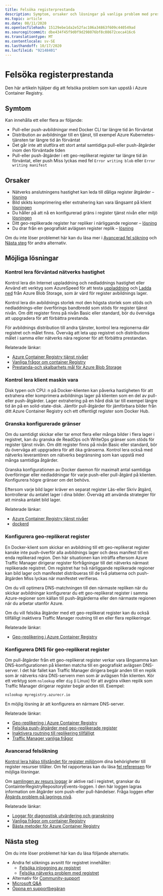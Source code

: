 ```yaml
---
title: Felsöka registerprestanda
description: Symptom, orsaker och lösningar på vanliga problem med prestanda i ett register
ms.topic: article
ms.date: 08/11/2020
ms.openlocfilehash: 15129ebe1da2e52fac106a34863f609c440549ad
ms.sourcegitcommit: dbe434f45f9d0f9d298076bf8c08672ceca416c6
ms.translationtype: MT
ms.contentlocale: sv-SE
ms.lasthandoff: 10/17/2020
ms.locfileid: "92148401"
---
```

# <a name="troubleshoot-registry-performance"></a>Felsöka registerprestanda

Den här artikeln hjälper dig att felsöka problem som kan uppstå i Azure Container Registry. 

## <a name="symptoms"></a>Symtom

Kan innehålla ett eller flera av följande:

* Pull-eller push-avbildningar med Docker CLI tar längre tid än förväntat
* Distribution av avbildningar till en tjänst, till exempel Azure Kubernetes-tjänsten tar längre tid än förväntat
* Det går inte att slutföra ett stort antal samtidiga pull-eller push-åtgärder inom den förväntade tiden
* Pull-eller push-åtgärder i ett geo-replikerat register tar längre tid än förväntat, eller push Miss lyckas med fel `Error writing blob` eller `Error writing manifest`

## <a name="causes"></a>Orsaker

* Nätverks anslutningens hastighet kan leda till dåliga register åtgärder – [lösning](#check-expected-network-speed)
* Bild skikts komprimering eller extrahering kan vara långsamt på klient [lösningen](#check-client-hardware)  
* Du håller på att nå en konfigurerad gräns i register tjänst nivån eller miljö [lösningen](#review-configured-limits)
* Ditt geo-replikerade register har repliker i närliggande regioner – [lösning](#configure-geo-replicated-registry)
* Du drar från en geografiskt avlägsen register replik – [lösning](#configure-dns-for-geo-replicated-registry)

Om du inte löser problemet här kan du läsa mer i [Avancerad fel sökning](#advanced-troubleshooting) och [Nästa steg](#next-steps) för andra alternativ.

## <a name="potential-solutions"></a>Möjliga lösningar

### <a name="check-expected-network-speed"></a>Kontrol lera förväntad nätverks hastighet

Kontrol lera din Internet uppladdning och nedladdnings hastighet eller Använd ett verktyg som AzureSpeed för att testa [uppladdning](https://www.azurespeed.com/Azure/Uploadß) och [Ladda ned](https://www.azurespeed.com/Azure/Download) från Azure Blob Storage, som är värd för register avbildnings lager.

Kontrol lera din avbildnings storlek mot den högsta storlek som stöds och nedladdnings-eller överförings bandbredd som stöds för register tjänst nivån. Om ditt register finns på nivån Basic eller standard, bör du överväga att uppgradera för att förbättra prestanda. 

För avbildnings distribution till andra tjänster, kontrol lera regionerna där registret och målet finns. Överväg att leta upp registret och distributions målet i samma eller nätverks nära regioner för att förbättra prestandan.

Relaterade länkar:

* [Azure Container Registry tjänst nivåer](container-registry-skus.md)    
* [Vanliga frågor om container Registry](container-registry-faq.md)
* [Prestanda-och skalbarhets mål för Azure Blob Storage](../storage/blobs/scalability-targets.md)

### <a name="check-client-hardware"></a>Kontrol lera klient maskin vara

Disk typen och CPU: n på Docker-klienten kan påverka hastigheten för att extrahera eller komprimera avbildnings lager på klienten som en del av pull-eller push-åtgärder. Lager extrahering på en hård disk tar till exempel längre tid än på en solid-state-disk. Jämför pull-åtgärder för jämförbara bilder från ditt Azure Container Registry och ett offentligt register som Docker Hub.

### <a name="review-configured-limits"></a>Granska konfigurerade gränser

Om du samtidigt skickar eller tar emot flera eller många bilder i flera lager i registret, kan du granska de ReadOps och WriteOps gränser som stöds för register tjänst nivån. Om ditt register finns på nivån Basic eller standard, bör du överväga att uppgradera för att öka gränserna. Kontrol lera också med nätverks leverantören om nätverks begränsning som kan uppstå med många samtidiga åtgärder. 

Granska konfigurationen av Docker daemon för maximalt antal samtidiga överföringar eller nedladdningar för varje push-eller pull-åtgärd på klienten. Konfigurera högre gränser om det behövs.

Eftersom varje bild lager kräver en separat register Läs-eller Skriv åtgärd, kontrollerar du antalet lager i dina bilder. Överväg att använda strategier för att minska antalet bild lager.

Relaterade länkar:

* [Azure Container Registry tjänst nivåer](container-registry-skus.md)
* [dockerd](https://docs.docker.com/engine/reference/commandline/dockerd/)

### <a name="configure-geo-replicated-registry"></a>Konfigurera geo-replikerat register

En Docker-klient som skickar en avbildning till ett geo-replikerat register kanske inte push-överför alla avbildnings lager och dess manifest till en enda replikerad region. Den här situationen kan inträffa eftersom Azure Traffic Manager dirigerar register förfrågningar till det nätverks närmast replikerade registret. Om registret har två närliggande replikerade regioner kan bild lager och manifestet distribueras till de två platserna och push-åtgärden Miss lyckas när manifestet verifieras.

Om du vill optimera DNS-matchningen till den närmaste repliken när du skickar avbildningar konfigurerar du ett geo-replikerat register i samma Azure-regioner som källan till push-åtgärderna eller den närmaste regionen när du arbetar utanför Azure.

Om du vill felsöka åtgärder med ett geo-replikerat register kan du också tillfälligt inaktivera Traffic Manager routning till en eller flera replikeringar.

Relaterade länkar:

* [Geo-replikering i Azure Container Registry](container-registry-geo-replication.md)

### <a name="configure-dns-for-geo-replicated-registry"></a>Konfigurera DNS för geo-replikerat register

Om pull-åtgärder från ett geo-replikerat register verkar vara långsamma kan DNS-konfigurationen på klienten matcha till en geografiskt avlägsen DNS-server. I det här fallet kan Traffic Manager dirigera begär anden till en replik som är nätverks nära DNS-servern men som är avlägsen från klienten. Kör ett verktyg som `nslookup` eller `dig` (i Linux) för att avgöra vilken replik som Traffic Manager dirigerar register begär anden till. Exempel:

```console
nslookup myregistry.azurecr.io
```

En möjlig lösning är att konfigurera en närmare DNS-server.

Relaterade länkar:

* [Geo-replikering i Azure Container Registry](container-registry-geo-replication.md)
* [Felsöka push-åtgärder med geo-replikerade register](container-registry-geo-replication.md#troubleshoot-push-operations-with-geo-replicated-registries)
* [Inaktivera routning till replikering tillfälligt](container-registry-geo-replication.md#temporarily-disable-routing-to-replication)
* [Traffic Manager vanliga frågor](../traffic-manager/traffic-manager-faqs.md)

### <a name="advanced-troubleshooting"></a>Avancerad felsökning

[Kontrol lera hälso tillståndet för register miljön](container-registry-check-health.md)om dina behörigheter till register resurser tillåter. Om fel rapporteras kan du läsa [fel referensen](container-registry-health-error-reference.md) för möjliga lösningar.

Om [samlingen av resurs loggar](container-registry-diagnostics-audit-logs.md) är aktive rad i registret, granskar du ContainterRegistryRepositoryEvents-loggen. I den här loggen lagras information om åtgärder som push-eller pull-händelser. Fråga loggen efter [Åtgärds problem på lagrings nivå](container-registry-diagnostics-audit-logs.md#repository-level-operation-failures). 

Relaterade länkar:

* [Loggar för diagnostisk utvärdering och granskning](container-registry-diagnostics-audit-logs.md)
* [Vanliga frågor om container Registry](container-registry-faq.md)
* [Bästa metoder för Azure Container Registry](container-registry-best-practices.md)

## <a name="next-steps"></a>Nästa steg

Om du inte löser problemet här kan du läsa följande alternativ.

* Andra fel söknings avsnitt för registret innehåller:
  * [Felsöka inloggning av registret](container-registry-troubleshoot-login.md)
  * [Felsöka nätverks problem med registret](container-registry-troubleshoot-access.md)
* Alternativ för [Community-support](https://azure.microsoft.com/support/community/)
* [Microsoft Q&A](/answers/products/)
* [Öppna en supportbegäran](https://azure.microsoft.com/support/create-ticket/)